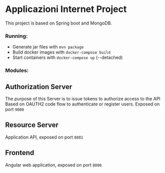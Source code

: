 # Applicazioni Internet Project

This project is based on Spring boot and MongoDB.

### Running:
- Generate jar files with `mvn package`
- Build docker images with `docker-compose build`
- Start containers with  `docker-compose up` (--detached)
### Modules:

## Authorization Server
The purpose of this Server is to issue tokens to authorize access to the API
Based on OAUTH2 code flow to authenticate or register users.
Exposed on port `9000`

## Resource Server
Application API, exposed on port `8081`

## Frontend
Angular web application, exposed on port `8000`


  
